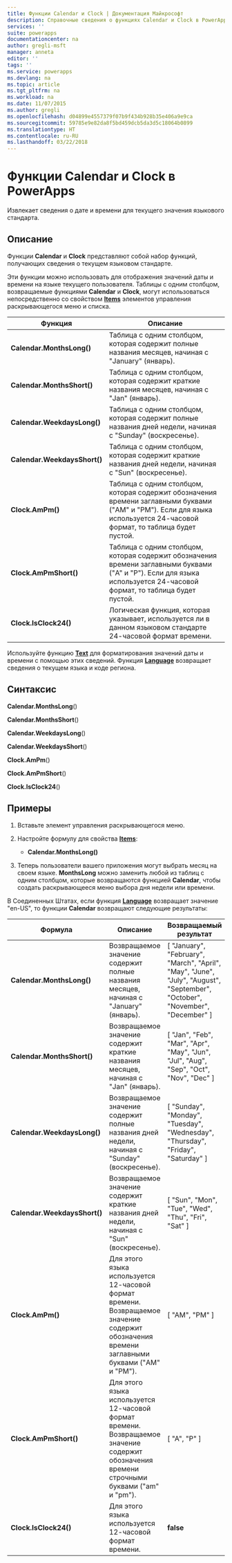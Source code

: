 ```yaml
---
title: Функции Calendar и Clock | Документация Майкрософт
description: Справочные сведения о функциях Calendar и Clock в PowerApps, включая описание синтаксиса и примеры.
services: ''
suite: powerapps
documentationcenter: na
author: gregli-msft
manager: anneta
editor: ''
tags: ''
ms.service: powerapps
ms.devlang: na
ms.topic: article
ms.tgt_pltfrm: na
ms.workload: na
ms.date: 11/07/2015
ms.author: gregli
ms.openlocfilehash: d04899e4557379f07b9f434b928b35e406a9e9ca
ms.sourcegitcommit: 59785e9e82da8f5bd459dcb5da3d5c18064b0899
ms.translationtype: HT
ms.contentlocale: ru-RU
ms.lasthandoff: 03/22/2018
---
```

# <a name="calendar-and-clock-functions-in-powerapps"></a>Функции Calendar и Clock в PowerApps
Извлекает сведения о дате и времени для текущего значения языкового стандарта.

## <a name="description"></a>Описание
Функции **Calendar** и **Clock** представляют собой набор функций, получающих сведения о текущем языковом стандарте.

Эти функции можно использовать для отображения значений даты и времени на языке текущего пользователя.  Таблицы с одним столбцом, возвращаемые функциями **Calendar** и **Clock**, могут использоваться непосредственно со свойством **[Items](../controls/properties-core.md)** элементов управления раскрывающегося меню и списка.

| Функция | Описание |
| --- | --- |
| **Calendar.MonthsLong()** |Таблица с одним столбцом, которая содержит полные названия месяцев, начиная с "January" (январь). |
| **Calendar.MonthsShort()** |Таблица с одним столбцом, которая содержит краткие названия месяцев, начиная с "Jan" (январь). |
| **Calendar.WeekdaysLong()** |Таблица с одним столбцом, которая содержит полные названия дней недели, начиная с "Sunday" (воскресенье). |
| **Calendar.WeekdaysShort()** |Таблица с одним столбцом, которая содержит краткие названия дней недели, начиная с "Sun" (воскресенье). |
| **Clock.AmPm()** |Таблица с одним столбцом, которая содержит обозначения времени заглавными буквами ("AM" и "PM").  Если для языка используется 24-часовой формат, то таблица будет пустой. |
| **Clock.AmPmShort()** |Таблица с одним столбцом, которая содержит обозначения времени заглавными буквами ("A" и "P").  Если для языка используется 24-часовой формат, то таблица будет пустой. |
| **Clock.IsClock24()** |Логическая функция, которая указывает, используется ли в данном языковом стандарте 24-часовой формат времени. |

Используйте функцию **[Text](function-text.md)** для форматирования значений даты и времени с помощью этих сведений.  Функция **[Language](function-language.md)** возвращает сведения о текущем языка и коде региона.

## <a name="syntax"></a>Синтаксис
**Calendar.MonthsLong**()

**Calendar.MonthsShort**()

**Calendar.WeekdaysLong**()

**Calendar.WeekdaysShort**()

**Clock.AmPm**()

**Clock.AmPmShort**()

**Clock.IsClock24**()

## <a name="examples"></a>Примеры
1. Вставьте элемент управления раскрывающегося меню.
2. Настройте формулу для свойства **[Items](../controls/properties-core.md)**:
   
   * **Calendar.MonthsLong()**
3. Теперь пользователи вашего приложения могут выбрать месяц на своем языке.  **MonthsLong** можно заменить любой из таблиц с одним столбцом, которые возвращаются функцией **Calendar**, чтобы создать раскрывающееся меню выбора дня недели или времени.

В Соединенных Штатах, если функция **[Language](function-language.md)** возвращает значение "en-US", то функции **Calendar** возвращают следующие результаты:

| Формула | Описание | Возвращаемый результат |
| --- | --- | --- |
| **Calendar.MonthsLong()** |Возвращаемое значение содержит полные названия месяцев, начиная с "January" (январь). |[ "January", "February", "March", "April", "May", "June", "July", "August", "September", "October", "November", "December" ] |
| **Calendar.MonthsShort()** |Возвращаемое значение содержит краткие названия месяцев, начиная с "Jan" (январь). |[ "Jan", "Feb", "Mar", "Apr", "May", "Jun", "Jul", "Aug", "Sep", "Oct", "Nov", "Dec" ] |
| **Calendar.WeekdaysLong()** |Возвращаемое значение содержит полные названия дней недели, начиная с "Sunday" (воскресенье). |[ "Sunday", "Monday", "Tuesday", "Wednesday", "Thursday", "Friday", "Saturday" ] |
| **Calendar.WeekdaysShort()** |Возвращаемое значение содержит краткие названия дней недели, начиная с "Sun" (воскресенье). |[ "Sun", "Mon", "Tue", "Wed", "Thu", "Fri", "Sat" ] |
| **Clock.AmPm()** |Для этого языка используется 12-часовой формат времени.  Возвращаемое значение содержит обозначения времени заглавными буквами ("AM" и "PM"). |[ "AM", "PM" ] |
| **Clock.AmPmShort()** |Для этого языка используется 12-часовой формат времени.  Возвращаемое значение содержит обозначения времени строчными буквами ("am" и "pm"). |[ "A", "P" ] |
| **Clock.IsClock24()** |Для этого языка используется 12-часовой формат времени. |**false** |

